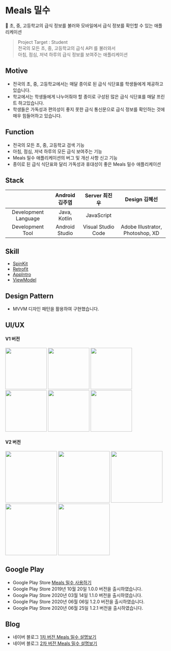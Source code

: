 # Meals 밀수
🍱 초, 중, 고등학교의 급식 정보를 불러와 모바일에서 급식 정보를 확인할 수 있는 애플리케이션

> Project Target : Student <br/>
> 전국의 모든 초, 중, 고등학교의 급식 API 를 불러와서 <br/>
> 아침, 점심, 저녁 하루의 급식 정보를 보여주는 애플리케이션

## Motive
- 전국의 초, 중, 고등학교에서는 매달 종이로 된 급식 식단표를 학생들에게 제공하고 있습니다.
- 학교에서는 학생들에게 나누어줘야 할 종이로 구성된 많은 급식 식단표를 매달 프린트 하고있습니다.
- 학생들은 가독성과 편의성이 좋지 못한 급식 통신문으로 급식 정보를 확인하는 것에 매우 힘들어하고 있습니다.

## Function
- 전국의 모든 초, 중, 고등학교 검색 기능
- 아침, 점심, 저녁 하루의 모든 급식 보여주는 기능
- Meals 밀수 애플리케이션의 버그 및 개선 사항 신고 기능
- 종이로 된 급식 식단표와 달리 가독성과 휴대성이 좋은 Meals 밀수 애플리케이션

## Stack
|                      | Android 김주엽     | Server 최진우         | Design 김혜선                       |
|:--------------------:|:---------------:|:------------------:|:--------------------------------:|
| Development Language | Java, Kotlin | JavaScript        |                                  |
| Development Tool     | Android Studio  | Visual Studio Code | Adobe Illustrator, Photoshop, XD |

## Skill
- <a href="https://github.com/ybq/Android-SpinKit">SpinKit</a>
- <a href="https://github.com/square/retrofit">Retrofit</a>
- <a href="https://github.com/AppIntro/AppIntro">AppIntro</a>
- <a href="https://developer.android.com/jetpack/androidx/releases/lifecycle">ViewModel</a>

## Design Pattern
- MVVM 디자인 패턴을 활용하여 구현했습니다.

## UI/UX
#### V1 버전
<div>
<img width="130" src="https://user-images.githubusercontent.com/49600974/67153406-8ad30180-f323-11e9-8b86-cefb4cf17d15.png"></img>
<img width="130" src="https://user-images.githubusercontent.com/49600974/67153407-8ad30180-f323-11e9-97ba-86020c40c5bb.png"></img>
<img width="130" src="https://user-images.githubusercontent.com/49600974/67153408-8ad30180-f323-11e9-883f-186d2e250149.png"></img>
<img width="130" src="https://user-images.githubusercontent.com/49600974/67153409-8ad30180-f323-11e9-9fe1-c9d40abb51c3.png"></img>
<img width="130" src="https://user-images.githubusercontent.com/49600974/67153410-8b6b9800-f323-11e9-8114-8b8dc4c5b1e2.png"></img>
<img width="130" src="https://user-images.githubusercontent.com/49600974/67153411-8b6b9800-f323-11e9-9311-0c286e5bb3c8.png"></img>
</div>

#### V2 버전
<div>
<img width="162" src="https://user-images.githubusercontent.com/49600974/76450754-a8f3e800-6411-11ea-9703-6aaea7c6feec.png"></img>
<img width="162" src="https://user-images.githubusercontent.com/49600974/76450743-a42f3400-6411-11ea-9098-f47efdc6e053.png"></img>
<img width="162" src="https://user-images.githubusercontent.com/49600974/85990916-a9020d00-ba2d-11ea-9ca2-721924cffd75.png"></img>
<img width="162" src="https://user-images.githubusercontent.com/49600974/76675873-76a8dd00-6601-11ea-829e-2ff6aa9c08d2.png"></img>
<img width="162" src="https://user-images.githubusercontent.com/49600974/76675875-7f99ae80-6601-11ea-8e28-7be7ae057d0c.png">
</div> 

## Google Play
  - Google Play Store <a href ="https://play.google.com/store/apps/details?id=org.techtown.project5" target ="_blank" title ="Meals 밀수 사용하기">Meals 밀수 사용하기</a>
  - Google Play Store 2019년 10월 20일 1.0.0 버전을 출시하였습니다.
  - Google Play Store 2020년 03월 14일 1.1.0 버전을 출시하였습니다.
  - Google Play Store 2020년 06월 06일 1.2.0 버전을 출시하였습니다.
  - Google Play Store 2020년 06월 25일 1.2.1 버전을 출시하였습니다.

## Blog
  - 네이버 블로그 <a href ="http://kjy13299.blog.me/221686185631" target ="_blank" title ="Meals 밀수 설명보기">1차 버전 Meals 밀수 설명보기 </a>
  - 네이버 블로그 <a href ="https://kjy13299.blog.me/221853839702" target ="_blank" title ="Meals 밀수 설명보기">2차 버전 Meals 밀수 설명보기 </a>

































